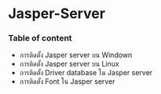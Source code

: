 # Jasper-Server

### Table of content

- การติดตั้ง Jasper server บน Windown
- การติดตั้ง Jasper server บน Linux
- การติดตั้ง Driver database ใน Jasper server
- การติดตั้ง Font ใน Jasper server


